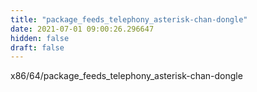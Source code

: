 ```yaml
---
title: "package_feeds_telephony_asterisk-chan-dongle"
date: 2021-07-01 09:00:26.296647
hidden: false
draft: false
---
```


x86/64/package_feeds_telephony_asterisk-chan-dongle

